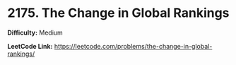 # 2175. The Change in Global Rankings

**Difficulty:** Medium

**LeetCode Link:** https://leetcode.com/problems/the-change-in-global-rankings/

